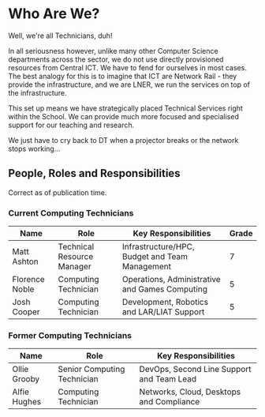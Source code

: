 # Who Are We?

Well, we're all Technicians, duh!

In all seriousness however, unlike many other Computer Science departments across the sector, we do not use directly
provisioned resources from Central ICT. We have to fend for ourselves in most cases. The best analogy for this is to
imagine that ICT are Network Rail - they provide the infrastructure, and we are LNER, we run the services on top of 
the infrastructure.

This set up means we have strategically placed Technical Services right within the School. We can provide much more
focused and specialised support for our teaching and research. 

We just have to cry back to DT when a projector breaks or the network stops working...

## People, Roles and Responsibilities

Correct as of publication time. 

### Current Computing Technicians

| Name           | Role                        | Key Responsibilities                           | Grade |
|----------------|-----------------------------|------------------------------------------------|-------|
| Matt Ashton    | Technical Resource Manager  | Infrastructure/HPC, Budget and Team Management | 7     |
| Florence Noble | Computing Technician        | Operations, Administrative and Games Computing | 5     |
| Josh Cooper    | Computing Technician        | Development, Robotics and LAR/LIAT Support     | 5     |

### Former Computing Technicians

| Name           | Role                        | Key Responsibilities                           |
|----------------|-----------------------------|------------------------------------------------|
| Ollie Grooby   | Senior Computing Technician | DevOps, Second Line Support and Team Lead      |
| Alfie Hughes   | Computing Technician        | Networks, Cloud, Desktops and Compliance       |



